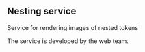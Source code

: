 ## Nesting service

Service for rendering images of nested tokens

The service is developed by the web team. 
